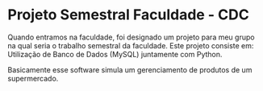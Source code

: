 # Projeto Semestral Faculdade - CDC 

Quando entramos na faculdade, foi designado um projeto para meu grupo na qual seria o trabalho semestral da faculdade.
Este projeto consiste em: Utilização de Banco de Dados (MySQL) juntamente com Python.

Basicamente esse software simula um gerenciamento de produtos de um supermercado.
